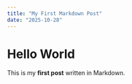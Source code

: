 ```yaml
---
title: "My First Markdown Post"
date: "2025-10-28"
---
```


# Hello World
This is my **first post** written in Markdown.
